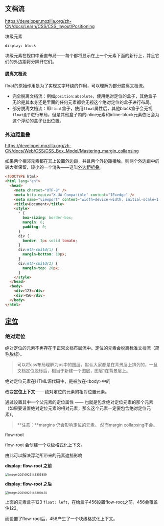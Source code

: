 ## 文档流

https://developer.mozilla.org/zh-CN/docs/Learn/CSS/CSS_layout/Positioning

块级元素

`display: block`

块级元素在视口中垂直布局——每个都将显示在上一个元素下面的新行上，并且它们的外边距将分隔开它们。

#### 脱离文档流

float的原始作用是为了实现文字环绕的作用，可以理解为部分脱离文档流。

- 完全脱离文档流：例如`position:absolute`，使用绝对定位的盒子，其他盒子无论是其本身还是里面的任何元素都会无视这个绝对定位的盒子进行布局。
- 部分脱离文档流：即`float`盒子，使用`float`属性后，其他block盒子会无视`float盒子`进行布局，但是其他盒子内的inline元素和inline-block元素依旧会为这个浮动的盒子让出位置。

### 外边距重叠

https://developer.mozilla.org/zh-CN/docs/Web/CSS/CSS_Box_Model/Mastering_margin_collapsing

如果两个相邻元素都在其上设置外边距，并且两个外边距接触，则两个外边距中的较大者保留，较小的一个消失——这叫[外边距折叠](https://developer.mozilla.org/zh-CN/docs/Web/CSS/CSS_Box_Model/Mastering_margin_collapsing),

```html
<!DOCTYPE html>
<html lang="en">
  <head>
    <meta charset="UTF-8" />
    <meta http-equiv="X-UA-Compatible" content="IE=edge" />
    <meta name="viewport" content="width=device-width, initial-scale=1.0" />
    <title>Document</title>
    <style>
      * {
        box-sizing: border-box;
        margin: 0;
        padding: 0;
      }
      div {
        border: 1px solid tomato;
      }
      div:nth-child(1) {
        margin-bottom: 10px;
      }
      div:nth-child(2) {
        margin-top: 20px;
      }
    </style>
  </head>
  <body>
    <div>123</div>
    <div>456</div>
  </body>
</html>
```



## [定位](https://developer.mozilla.org/zh-CN/docs/Learn/CSS/CSS_layout/Positioning)

### 绝对定位

绝对定位的元素不再存在于正常文档布局流中。定位的元素会脱离标准文档流（简称脱标）。

> 可以将css布局理解为ps中的图层，默认大家都是在背景层上排列的，一旦文档定位脱标后，相当于新建一个图层，图层1在背景层上。

绝对定位元素在HTML源代码中，是被放在\<body>中的

改变**定位上下文**—— 绝对定位的元素的相对位置元素。

通过设置其中一个父元素的定位属性 —— 也就是包含绝对定位元素的那个元素（如果要设置绝对定位元素的相对元素，那么这个元素一定要包含绝对定位元素）。

> **注意：**margins 仍会影响定位的元素。 然而margin collapsing不会。



flow-root

flow-root 会创建一个块级格式化上下文。

由此可以解决浮动所带来的元素遮挡影响

**display: flow-root 之前**

<img src="https://minimax-1256590847.cos.ap-shanghai.myqcloud.com/img/image-20210923143355859.png" alt="image-20210923143355859" style="zoom:67%;" />

**display: flow-root 之后**

<img src="https://minimax-1256590847.cos.ap-shanghai.myqcloud.com/img/image-20210923143300435.png" alt="image-20210923143300435" style="zoom: 67%;" />

上面的元素盒子123 `float: left`，在给盒子456设置flow-root之前，456会覆盖住123。

而设置了flow-root后，456产生了一个块级格式化上下文。

